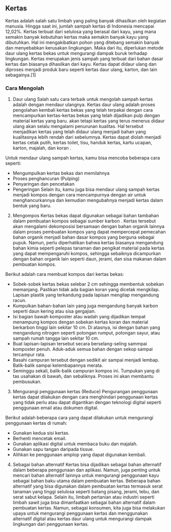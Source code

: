## Kertas
Kertas adalah salah satu limbah yang paling banyak dihasilkan oleh kegiatan manusia. Hingga saat ini, jumlah sampah kertas di Indonesia mencapai 12,02%. Kertas terbuat dari selulosa yang berasal dari kayu, yang mana semakin banyak kebutuhan kertas maka semakin banyak kayu yang dibutuhkan. Hal ini mengakibatkan pohon yang ditebang semakin banyak dan menyebabkan kerusakan lingkungan. Maka dari itu, diperlukan metode daur ulang kertas bekas untuk mengurangi dampak buruk terhadap lingkungan. Kertas merupakan jenis sampah yang terbuat dari bahan dasar kertas dan biasanya dihasilkan dari kayu. Kertas dapat didaur ulang dan diproses menjadi produk baru seperti kertas daur ulang, karton, dan lain sebagainya.[1]

### Cara Mengolah
1. Daur ulang
Salah satu cara terbaik untuk mengolah sampah kertas adalah dengan mendaur ulangnya. Kertas daur ulang adalah proses pengolahan kembali kertas bekas yang telah terpakai dengan cara mencampurkan kertas-kertas bekas yang telah dijadikan pulp dengan material kertas yang baru. akan tetapi kertas yang  terus menerus didaur ulang akan selalu mengalami penurunan kualitas. Hal tersebut menjadikan kertas yang telah didaur ulang menjadi bahan yang kualitasnya lebih rendah dari sebelumnya. Kertas dapat diolah menjadi kertas cetak putih, kertas toilet, tisu, handuk kertas, kartu ucapan, karton, majalah, dan koran .

Untuk mendaur ulang sampah kertas, kamu bisa mencoba beberapa cara seperti:
- Mengumpulkan kertas bekas dan memilahnya 
- Proses penghancuran (Pulping) 
- Penyaringan dan pencetakan 
- Pengeringan 
Selain itu, kamu juga bisa mendaur ulang sampah kertas menjadi kompos dengan cara mencampurnya dengan air untuk menghancurkannya dan kemudian mengubahnya menjadi kertas dalam bentuk yang baru.

2. Mengompos
Kertas bekas dapat digunakan sebagai bahan tambahan dalam pembuatan kompos sebagai sumber karbon . Kertas tersebut akan mengalami dekomposisi bersamaan dengan bahan organik lainnya dalam proses pembuatan kompos yang dapat mempercepat pemecahan bahan organik menjadi bahan dasar kompos yang berguna sebagai pupuk. Namun, perlu diperhatikan bahwa kertas biasanya mengandung bahan kimia seperti pelepas tanaman dan pengikat material pada kertas yang dapat mempengaruhi kompos, sehingga sebaiknya dicampurkan dengan bahan organik lain seperti daun, jerami, dan sisa makanan dalam pembuatan kompos.

Berikut adalah cara membuat kompos dari kertas bekas:
- Sobek-sobek kertas bekas selebar 2 cm sehingga membentuk sobekan memanjang. Pastikan tidak ada bagian koran yang dicetak mengkilap. Lapisan plastik yang terkandung pada lapisan mengilap mengandung racun.
- Kumpulkan bahan-bahan lain yang juga mengandung banyak karbon seperti daun kering atau sisa gergajian.
- Isi bagian bawah komposter atau wadah yang dijadikan tempat menampung kompos dengan sobekan kertas koran dan material berkarbon tinggi lain sekitar 10 cm. Di atasnya, isi dengan bahan yang mengandung nitrogen seperti potongan rumput, potongan sayur, atau sampah rumah tangga lain sekitar 10 cm. 
- Buat lapisan-lapisan tersebut secara berselang-seling sammpai komposter penuh. Aduk-aduk semua bahan dengan sekop sampai tercampur rata.
- Basahi campuran tersebut dengan sedikit air sampai menjadi lembap. Balik-balik sampai kelembapannya merata. 
- Seminggu sekali, balik-balik campuran kompos ini. Tumpukan yang di tas usahakan di bawah, dan sebaliknya. Proses ini akan membantu pembusukan.

3. Mengurangi penggunaan kertas (Reduce)
Pengurangan penggunaan kertas dapat dilakukan dengan cara menghindari penggunaan kertas yang tidak perlu atau dapat digantikan dengan teknologi digital seperti penggunaan email atau dokumen digital.

Berikut adalah beberapa cara yang dapat dilakukan untuk mengurangi penggunaan kertas di rumah:
- Gunakan kedua sisi kertas.
- Berhenti mencetak email.
- Gunakan aplikasi digital untuk membaca buku dan majalah.
- Gunakan sapu tangan daripada tissue.
- Alihkan ke penggunaan amplop yang dapat digunakan kembali.

4. Sebagai bahan alternatif
Kertas bisa dijadikan sebagai bahan alternatif dalam beberapa penggunaan dan aplikasi. Namun, juga penting untuk mencari bahan alternatif lainnya untuk mengurangi penggunaan kayu sebagai bahan baku utama dalam pembuatan kertas. Beberapa bahan alternatif yang bisa digunakan dalam pembuatan kertas termasuk serat tanaman yang tinggi selulosa seperti batang pisang, jerami, tebu, dan serat sabut kelapa. Selain itu, limbah pertanian atau industri seperti limbah sawit juga bisa dimanfaatkan sebagai bahan alternatif dalam pembuatan kertas. Namun, sebagai konsumen, kita juga bisa melakukan upaya untuk mengurangi penggunaan kertas dan menggunakan alternatif digital atau kertas daur ulang untuk mengurangi dampak lingkungan dari penggunaan kertas.
